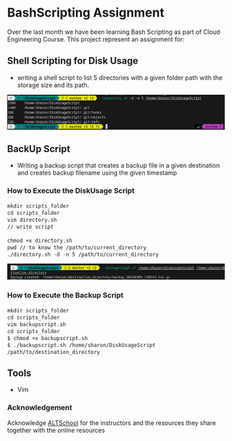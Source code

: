 # BashScripting Assignment 
Over the last month we have been learning Bash Scripting as part of Cloud Engineering Course. This project represent an assignment for:


## Shell Scripting for Disk Usage
 - writing a shell script to list 5 directories with a given folder path with the storage size and its path. 


![alt text](image.png)

## BackUp Script 
- Writing a backup script that creates a backup file in a given destination and creates backup filename using the given timestamp

### How to Execute the DiskUsage Script

```
mkdir scripts_folder
cd scripts_folder
vim directory.sh
// write script

chmod +x directory.sh
pwd // to know the /path/to/current_directory
./directory.sh -d -n 5 /path/to/current_directory
```

![alt text](image-1.png)

### How to Execute the Backup Script 
```
mkdir scripts_folder
cd scripts_folder
vim backupscript.sh
cd scripts_folder
$ chmod +x backupscript.sh
$ ./backupscript.sh /home/sharon/DiskUsageScript /path/to/destination_directory
```

## Tools
- Vim  

### Acknowledgement 
Acknowledge [ALTSchool](https://altschoolafrica.com/) for the instructors and the resources they share together with the online resources 